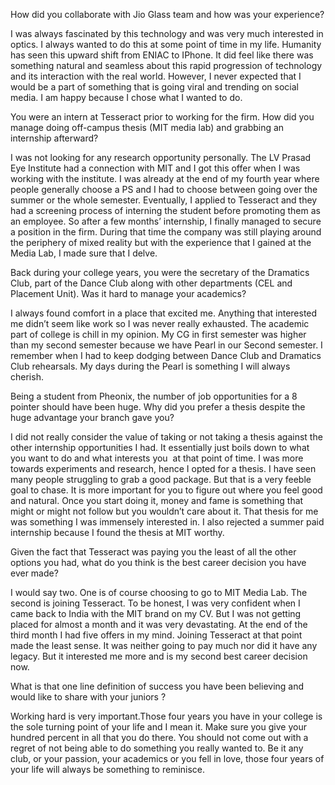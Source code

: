 
How did you collaborate with Jio Glass team and how was your experience?


I was always fascinated by this technology and was very much interested in optics. I always wanted to do this at some point of time in my life.  Humanity has seen this upward shift from ENIAC to IPhone. It did feel like there was something natural and seamless about this rapid progression of technology and its interaction with the real world. However, I never expected that I would be a part of something that is going viral and trending on social media. I am happy because I chose what I wanted to do.


You were an intern at Tesseract prior to working for the firm. How did you manage doing off-campus thesis (MIT media lab) and grabbing an internship afterward?


I was not looking for any research opportunity personally. The LV Prasad Eye Institute had a connection with MIT and I got this offer when I was working with the institute. I was already at the end of my fourth year where people generally choose a PS and I had to choose between going over the summer or the whole semester. Eventually, I applied to Tesseract and they had a screening process of interning the student before promoting them as an employee. So after a few months’ internship, I finally managed to secure a position in the firm. During that time the company was still playing around the periphery of mixed reality but with the experience that I gained at the Media Lab, I made sure that I delve.


Back during your college years, you were the secretary of the Dramatics Club, part of the Dance Club along with other departments (CEL and Placement Unit). Was it hard to manage your academics?


I always found comfort in a place that excited me. Anything that interested me didn’t seem like work so I was never really exhausted. The academic part of college is chill in my opinion. My CG in first semester was higher than my second semester because we have Pearl in our Second semester. I remember when I had to keep dodging between Dance Club and Dramatics Club rehearsals. My days during the Pearl is something I will always cherish.


Being a student from Pheonix, the number of job opportunities for a 8 pointer should have been huge. Why did you prefer a thesis despite the huge advantage your branch gave you?


I did not really consider the value of taking or not taking a thesis against the other internship opportunities I had. It essentially just boils down to what you want to do and what interests you&nbsp; at that point of time. I was more towards experiments and research, hence I opted for a thesis. I have seen many people struggling to grab a good package. But that is a very feeble goal to chase. It is more important for you to figure out where you feel good and natural. Once you start doing it, money and fame is something that might or might not follow but you wouldn’t care about it. That thesis for me was something I was immensely interested in. I also rejected a summer paid internship because I found the thesis at MIT worthy.


Given the fact that Tesseract was paying you the least of all the other options you had, what do you think is the best career decision you have ever made?


I would say two. One is of course choosing to go to MIT Media Lab. The second is joining Tesseract. To be honest, I was very confident when I came back to India with the MIT brand on my CV. But I was not getting placed for almost a month and it was very devastating. At the end of the third month I had five offers in my mind. Joining Tesseract at that point made the least sense. It was neither going to pay much nor did it have any legacy. But it interested me more and is my second best career decision now.


What is that one line definition of success you have been believing and would like to share with your juniors ?


Working hard is very important.Those four years you have in your college is the sole turning point of your life and I mean it. Make sure you give your hundred percent in all that you do there. You should not come out with a regret of not being able to do something you really wanted to. Be it any club, or your passion, your academics or you fell in love, those four years of your life will always be something to reminisce.&nbsp;

